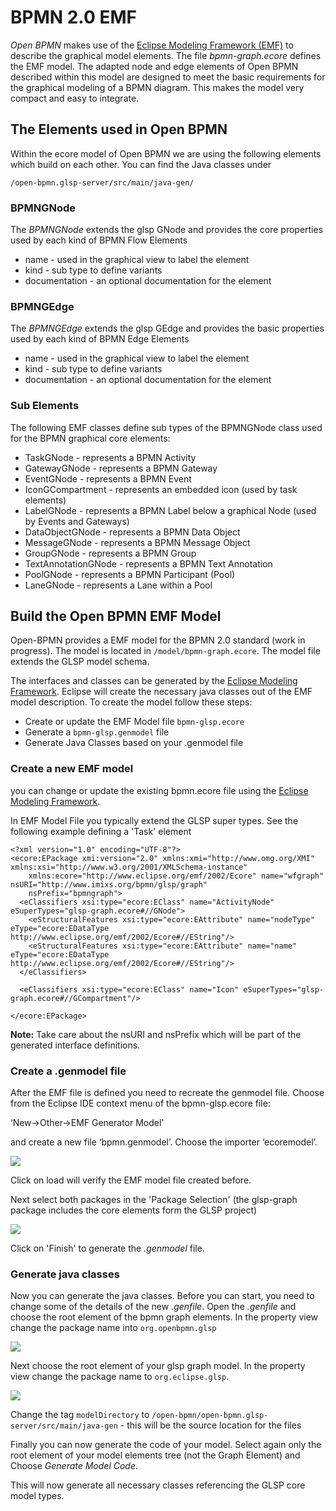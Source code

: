 # BPMN 2.0 EMF

*Open BPMN* makes use of the [Eclipse Modeling Framework (EMF)](https://www.eclipse.org/modeling/emf/) to describe the graphical model elements.
The file *bpmn-graph.ecore* defines the EMF model. The adapted node and edge elements of Open BPMN described within this model are designed to meet the basic requirements for the graphical modeling of a BPMN diagram. This makes the model very compact and easy to integrate.

## The Elements used in Open BPMN

Within the ecore model of Open BPMN we are using the following elements which build on each other. You can find the Java classes under

	/open-bpmn.glsp-server/src/main/java-gen/

### BPMNGNode

The *BPMNGNode* extends the glsp GNode and provides the core properties used by each kind of BPMN Flow Elements

 - name - used in the graphical view to label the element
 - kind - sub type to define variants
 - documentation - an optional documentation for the element
 
 
### BPMNGEdge

The *BPMNGEdge* extends the glsp GEdge and provides the basic properties used by each kind of BPMN Edge Elements

 - name - used in the graphical view to label the element
 - kind - sub type to define variants
 - documentation - an optional documentation for the element
 

### Sub Elements

The following EMF classes define sub types of the BPMNGNode class used for the BPMN graphical core elements:

 - TaskGNode - represents a BPMN Activity
 - GatewayGNode - represents a BPMN Gateway
 - EventGNode - represents a BPMN Event
 - IconGCompartment - represents an embedded icon (used by task elements)
 - LabelGNode - represents a BPMN Label below a graphical Node (used by Events and Gateways)
 - DataObjectGNode - represents a BPMN Data Object
 - MessageGNode - represents a BPMN Message Object
 - GroupGNode - represents a BPMN Group
 - TextAnnotationGNode - represents a BPMN Text Annotation
 - PoolGNode - represents a BPMN Participant (Pool)
 - LaneGNode - represents a Lane within a Pool
 



## Build the Open BPMN EMF Model

Open-BPMN provides a EMF model for the BPMN 2.0 standard (work in progress). The model is located in `/model/bpmn-graph.ecore`. The model file extends the  GLSP model schema. 


The interfaces and classes can be generated by the [Eclipse Modeling Framework](https://projects.eclipse.org/projects/modeling.emf.emf). Eclipse will create the necessary java classes out of the EMF model description. To create the model follow these steps:

 - Create or update the EMF Model file `bpmn-glsp.ecore`
 - Generate a `bpmn-glsp.genmodel` file
 - Generate Java Classes based on your .genmodel file

### Create a new EMF model

you can change or update the existing bpmn.ecore file using the [Eclipse Modeling Framework](https://projects.eclipse.org/projects/modeling.emf.emf).

In EMF Model File you typically extend the GLSP super types. See the following example defining a 'Task' element

	<?xml version="1.0" encoding="UTF-8"?>
	<ecore:EPackage xmi:version="2.0" xmlns:xmi="http://www.omg.org/XMI" xmlns:xsi="http://www.w3.org/2001/XMLSchema-instance"
	    xmlns:ecore="http://www.eclipse.org/emf/2002/Ecore" name="wfgraph" nsURI="http://www.imixs.org/bpmn/glsp/graph"
	    nsPrefix="bpmngraph">
	  <eClassifiers xsi:type="ecore:EClass" name="ActivityNode" eSuperTypes="glsp-graph.ecore#//GNode">
	    <eStructuralFeatures xsi:type="ecore:EAttribute" name="nodeType" eType="ecore:EDataType http://www.eclipse.org/emf/2002/Ecore#//EString"/>
	    <eStructuralFeatures xsi:type="ecore:EAttribute" name="name" eType="ecore:EDataType http://www.eclipse.org/emf/2002/Ecore#//EString"/>
	  </eClassifiers>
	 
	  <eClassifiers xsi:type="ecore:EClass" name="Icon" eSuperTypes="glsp-graph.ecore#//GCompartment"/>
	
	</ecore:EPackage>	


**Note:** Take care about the nsURI and nsPrefix which will be part of the generated interface definitions. 


### Create a .genmodel file

After the EMF file is defined you need to recreate the genmodel file. Choose from the Eclipse IDE context menu of the bpmn-glsp.ecore file:

‘New->Other->EMF Generator Model’

and create a new file ‘bpmn.genmodel’. Choose the importer ‘ecoremodel’. 

<img src="../images/emf-generator-01.png" />

Click on load will verify the EMF model file created before.

Next select both packages in the 'Package Selection' (the glsp-graph package includes the core elements form the GLSP project)

<img src="../images/emf-generator-02.png" />

Click on 'Finish' to generate the *.genmodel* file.

### Generate java classes

Now you can generate the java classes. Before you can start, you need to change some of the details of the new *.genfile*.  Open the *.genfile* and choose the root element of the bpmn graph elements. In the property view change the package name into `org.openbpmn.glsp`


<img src="../images/emf-generator-03.png" />

Next choose the root element of your glsp graph model. In the property view change the package name to `org.eclipse.glsp`. 

<img src="../images/emf-generator-04.png" />


Change the tag `modelDirectory` to `/open-bpmn/open-bpmn.glsp-server/src/main/java-gen` - this will be the source location for the files
                                    

Finally you can now generate the code of your model. Select again only the root element of your model elements tree (not the Graph Element) and Choose *Generate Model Code*. 

This will now generate all necessary classes referencing the GLSP core model types. 




